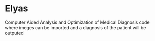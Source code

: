 # Elyas
Computer Aided Analysis and Optimization of Medical Diagnosis code where imeges can be imported and a diagnosis of the patient will be outputed
